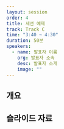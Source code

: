 ```yaml
---
layout: session
order: 4
title: 세션 예제
track: Track C
time: "3:40 ~ 4:30"
duration: 50분
speakers:
  - name: 발표자 이름
    org: 발표자 소속
    desc: 발표자 소개
    image: ""
---
```


## 개요

## 슬라이드 자료
